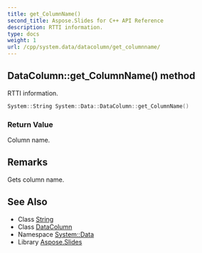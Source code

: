 ```yaml
---
title: get_ColumnName()
second_title: Aspose.Slides for C++ API Reference
description: RTTI information.
type: docs
weight: 1
url: /cpp/system.data/datacolumn/get_columnname/
---
```

## DataColumn::get_ColumnName() method


RTTI information.

```cpp
System::String System::Data::DataColumn::get_ColumnName()
```


### Return Value

Column name.
## Remarks


Gets column name. 
## See Also

* Class [String](../../system/string/)
* Class [DataColumn](./)
* Namespace [System::Data](../)
* Library [Aspose.Slides](../../)